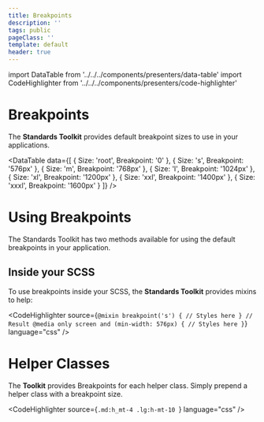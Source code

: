 ```yaml
---
title: Breakpoints
description: ''
tags: public
pageClass: ''
template: default
header: true
---
```


import DataTable from '../../../components/presenters/data-table'
import CodeHighlighter from '../../../components/presenters/code-highlighter'

# Breakpoints

The **Standards Toolkit** provides default breakpoint sizes to use in your applications.

<DataTable data={[
  {
    Size: 'root',
    Breakpoint: '0'
  },
  {
    Size: 's',
    Breakpoint: '576px'
  },
  {
    Size: 'm',
    Breakpoint: '768px'
  },
  {
    Size: 'l',
    Breakpoint: '1024px'
  },
  {
    Size: 'xl',
    Breakpoint: '1200px'
  },
  {
    Size: 'xxl',
    Breakpoint: '1400px'
  },
  {
    Size: 'xxxl',
    Breakpoint: '1600px'
  }
]} />

# Using Breakpoints

The Standards Toolkit has two methods available for using the default breakpoints in your application.

## Inside your SCSS

To use breakpoints inside your SCSS, the **Standards Toolkit** provides mixins to help:

<CodeHighlighter 
source={`@mixin breakpoint('s') {
  // Styles here
}
// Result
@media only screen and (min-width: 576px) {
  // Styles here
}`} language="css"
/>


# Helper Classes

The **Toolkit** provides Breakpoints for each helper class. Simply prepend a helper class with a breakpoint size.

<CodeHighlighter 
source={`.md:h_mt-4
.lg:h-mt-10
`} language="css"
/>

